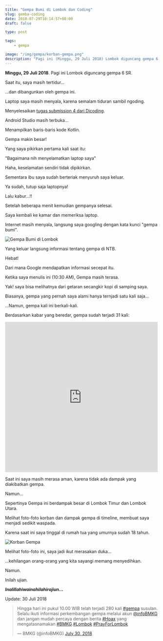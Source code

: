 ```yaml
---
title: "Gempa Bumi di Lombok dan Coding"
slug: gemba-coding
date: 2018-07-29T10:14:57+08:00
draft: false

type: post

tags:
    - gempa

image: "/img/gempa/korban-gempa.png"
description: "Pagi ini (Minggu, 29 Juli 2018) Lombok diguncang gempa 6 SR."
---
```


**Minggu, 29 Juli 2018**. Pagi ini Lombok diguncang gempa 6 SR.

Saat itu, saya masih tertidur...

...dan dibangunkan oleh gempa ini.

Laptop saya masih menyala, karena semalam
tiduran sambil ngoding.

Menyelesaikan [tugas submission 4 dari Dicoding](https://www.dicoding.com/academies/55?course_ref=d281eb5ab90780db6a0502bc).

Android Studio masih terbuka...

Menampilkan baris-baris kode Kotlin.

Gempa makin besar!

Yang saya pikirkan pertama kali saat itu:

"Bagaimana nih menyelamatkan laptop saya"

Haha, keselamatan sendiri tidak dipikirkan.

Sementara ibu saya sudah berteriak menyuruh saya keluar.

Ya sudah, tutup saja laptopnya!

Lalu kabur...!!

Setelah beberapa menit kemudian gempanya selesai.

Saya kembali ke kamar dan memeriksa laptop.

Internet masih menyala, langsung saya googling
dengan kata kunci "gempa bumi".

![Gempa Bumi di Lombok](/img/gempa/google-gempa.png)

Yang keluar langsung informasi tentang gempa
di NTB.

Hebat!

Dari mana Google mendapatkan informasi secepat itu.

Ketika saya menulis ini (10:30 AM), 
Gempa masih terasa.

Yak! saya bisa melihatnya dari getaran 
secangkir kopi di samping saya.

Biasanya, gempa yang pernah saya alami hanya ternjadi 
satu kali saja...

...Namun, gempa kali ini berkali-kali.

Berdasarkan kabar yang beredar, gempa sudah terjadi
31 kali:

<iframe src="https://www.facebook.com/plugins/post.php?href=https%3A%2F%2Fwww.facebook.com%2Fardianta.pargo%2Fposts%2F2290313260986033&width=500" width="500" height="491" style="border:none;overflow:hidden" scrolling="no" frameborder="0" allowTransparency="true" allow="encrypted-media"></iframe>

Saat ini saya masih merasa aman, karena tidak ada dampak yang diakibatkan gempa.

Namun...

Sepertinya Gempa ini berdampak besar di Lombok Timur dan Lombok Utara.

Melihat foto-foto korban dan dampak gempa di timeline,
membuat saya menjadi sedikit waspada.

Karena saat ini saya tinggal di rumah tua yang umurnya sudah
18 tahun.

![Korban Gempa](/img/gempa/korban-gempa.png)

Melihat foto-foto ini, saya jadi ikut merasakan duka...

...kehilangan orang-orang yang kita sayangi memang menyedihkan.

Namun.

Inilah ujian.

***Inalillahiwainahilahirojiun...***

Update: 30 Juli 2018

<blockquote class="twitter-tweet" data-lang="en"><p lang="in" dir="ltr">Hingga hari ini pukul 10.00 WIB telah terjadi 280 kali <a href="https://twitter.com/hashtag/gempa?src=hash&amp;ref_src=twsrc%5Etfw">#gempa</a> susulan.<br>Selalu ikuti informasi perkembangan gempa melalui akun <a href="https://twitter.com/infoBMKG?ref_src=twsrc%5Etfw">@infoBMKG</a> dan jangan mudah percaya dengan berita <a href="https://twitter.com/hashtag/Hoax?src=hash&amp;ref_src=twsrc%5Etfw">#Hoax</a> yang mengatasnamakan <a href="https://twitter.com/hashtag/BMKG?src=hash&amp;ref_src=twsrc%5Etfw">#BMKG</a>.<a href="https://twitter.com/hashtag/Lombok?src=hash&amp;ref_src=twsrc%5Etfw">#Lombok</a> <a href="https://twitter.com/hashtag/PrayForLombok?src=hash&amp;ref_src=twsrc%5Etfw">#PrayForLombok</a></p>&mdash; BMKG (@infoBMKG) <a href="https://twitter.com/infoBMKG/status/1023778173777993729?ref_src=twsrc%5Etfw">July 30, 2018</a></blockquote>
<script async src="https://platform.twitter.com/widgets.js" charset="utf-8"></script>
